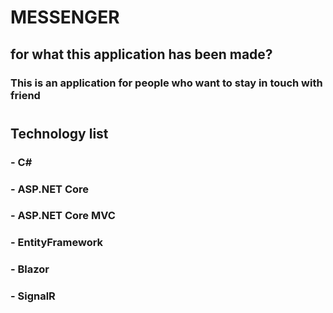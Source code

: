 # MESSENGER 
## for what this application has been made?
### This is an application for people who want to stay in touch with friend 
#
## Technology list
### - C#
### - ASP.NET Core
### - ASP.NET Core MVC
### - EntityFramework
### - Blazor
### - SignalR
